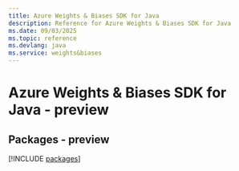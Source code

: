 ```yaml
---
title: Azure Weights & Biases SDK for Java
description: Reference for Azure Weights & Biases SDK for Java
ms.date: 09/03/2025
ms.topic: reference
ms.devlang: java
ms.service: weights&biases
---
```

# Azure Weights & Biases SDK for Java - preview
## Packages - preview
[!INCLUDE [packages](weights-&-biases-index.md)]